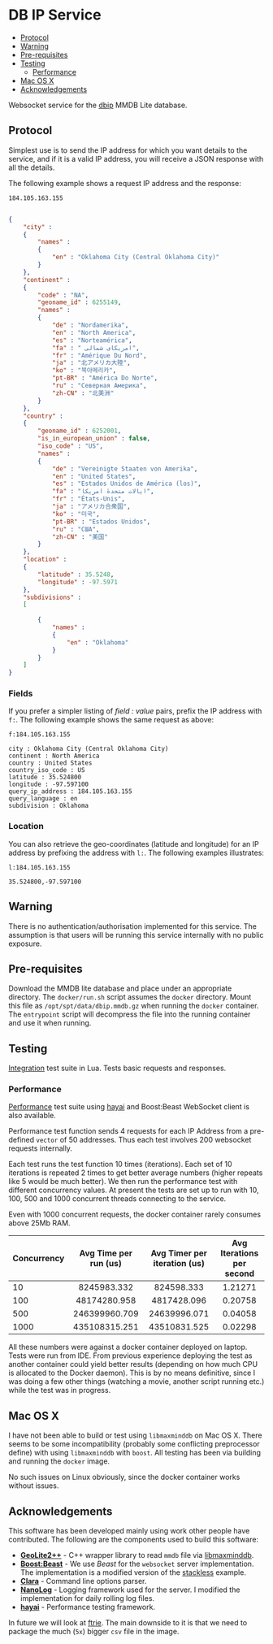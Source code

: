 # DB IP Service

* [Protocol](#protocol)
* [Warning](#warning)
* [Pre-requisites](#pre-requisites)
* [Testing](#testing)
    * [Performance](#performance)
* [Mac OS X](#mac-os-x)
* [Acknowledgements](#acknowledgements)

Websocket service for the [dbip](https://www.db-ip.com/db/download/ip-to-city-lite)
MMDB Lite database.

## Protocol
Simplest use is to send the IP address for which you want details to the service,
and if it is a valid IP address, you will receive a JSON response with all the
details.

The following example shows a request IP address and the response:
```shell script
184.105.163.155
```

```json

{
    "city" : 
    {
        "names" : 
        {
            "en" : "Oklahoma City (Central Oklahoma City)"
        }
    },
    "continent" : 
    {
        "code" : "NA",
        "geoname_id" : 6255149,
        "names" : 
        {
            "de" : "Nordamerika",
            "en" : "North America",
            "es" : "Norteamérica",
            "fa" : " امریکای شمالی",
            "fr" : "Amérique Du Nord",
            "ja" : "北アメリカ大陸",
            "ko" : "북아메리카",
            "pt-BR" : "América Do Norte",
            "ru" : "Северная Америка",
            "zh-CN" : "北美洲"
        }
    },
    "country" : 
    {
        "geoname_id" : 6252001,
        "is_in_european_union" : false,
        "iso_code" : "US",
        "names" : 
        {
            "de" : "Vereinigte Staaten von Amerika",
            "en" : "United States",
            "es" : "Estados Unidos de América (los)",
            "fa" : "ایالات متحدهٔ امریکا",
            "fr" : "États-Unis",
            "ja" : "アメリカ合衆国",
            "ko" : "미국",
            "pt-BR" : "Estados Unidos",
            "ru" : "США",
            "zh-CN" : "美国"
        }
    },
    "location" : 
    {
        "latitude" : 35.5248,
        "longitude" : -97.5971
    },
    "subdivisions" : 
    [
        
        {
            "names" : 
            {
                "en" : "Oklahoma"
            }
        }
    ]
}
```

### Fields
If you prefer a simpler listing of *field : value* pairs, prefix the IP address
with `f:`.  The following example shows the same request as above:

```shell script
f:184.105.163.155

city : Oklahoma City (Central Oklahoma City)
continent : North America
country : United States
country_iso_code : US
latitude : 35.524800
longitude : -97.597100
query_ip_address : 184.105.163.155
query_language : en
subdivision : Oklahoma
```

### Location
You can also retrieve the geo-coordinates (latitude and longitude) for an IP
address by prefixing the address with `l:`.  The following examples illustrates:

```shell script
l:184.105.163.155

35.524800,-97.597100
```

## Warning
There is no authentication/authorisation implemented for this service.  The
assumption is that users will be running this service internally with no public
exposure.

## Pre-requisites
Download the MMDB lite database and place under an appropriate directory.  The
`docker/run.sh` script assumes the `docker` directory.  Mount this file as
`/opt/spt/data/dbip.mmdb.gz` when running the `docker` container.  The
`entrypoint` script will decompress the file into the running container and
use it when running.

## Testing
[Integration](test/lua/README.md) test suite in Lua.  Tests basic requests
and responses.

### Performance
[Performance](test/performance/websocket.cpp) test suite using
[hayai](https://github.com/nickbruun/hayai) and Boost:Beast WebSocket client is
also available.
  
Performance test function sends 4 requests for each IP Address from
a pre-defined `vector` of 50 addresses.  Thus each test involves 200 websocket
requests internally.  

Each test runs the test function 10 times (iterations).  Each set of 10 iterations
is repeated 2 times to get better average numbers (higher repeats like 5 would
be much better). We then run the performance test with different concurrency values.
At present the tests are set up to run with 10, 100, 500 and 1000 concurrent
threads connecting to the service.

Even with 1000 concurrent requests, the docker container rarely consumes above
25Mb RAM.

| Concurrency | Avg Time per run (us) | Avg Timer per iteration (us) | Avg Iterations per second |
| :-- | :-: | :-: | :-: |
| 10 | 8245983.332 | 824598.333 | 1.21271 |
| 100 | 48174280.958 | 4817428.096 | 0.20758 |
| 500 | 246399960.709 | 24639996.071 | 0.04058 |
| 1000 | 435108315.251 | 43510831.525 | 0.02298 |

All these numbers were against a docker container deployed on laptop.  Tests
were run from IDE.  From previous experience deploying the test as another container
could yield better results (depending on how much CPU is allocated to the Docker
daemon).  This is by no means definitive, since I was doing a few other things
(watching a movie, another script running etc.) while the test was in progress.

## Mac OS X
I have not been able to build or test using `libmaxminddb` on Mac OS X.  There seems
to be some incompatibility (probably some conflicting preprocessor define) with
using `libmaxminddb` with `boost`.  All testing has been via building and running
the `docker` image.

No such issues on Linux obviously, since the docker container works without issues.

## Acknowledgements
This software has been developed mainly using work other people have contributed.
The following are the components used to build this software:
* **[GeoLite2++](https://www.ccoderun.ca/GeoLite2++/api/usage.html)** - C++
wrapper library to read `mmdb` file via [libmaxminddb](https://github.com/maxmind/libmaxminddb).
* **[Boost:Beast](https://github.com/boostorg/beast)** - We use *Beast* for the
`websocket` server implementation.  The implementation is a modified version of the
[stackless](https://github.com/boostorg/beast/tree/develop/example/websocket/server/stackless)
example.
* **[Clara](https://github.com/catchorg/Clara)** - Command line options parser.
* **[NanoLog](https://github.com/Iyengar111/NanoLog)** - Logging framework used
for the server.  I modified the implementation for daily rolling log files.
* **[hayai](https://github.com/nickbruun/hayai)** - Performance testing framework.

In future we will look at [ftrie](https://github.com/trisulnsm/ftrie).  The
main downside to it is that we need to package the much (`5x`) bigger `csv` file in
the image.
